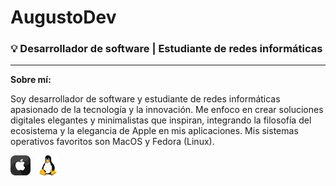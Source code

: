 # AugustoDev
### 💡 Desarrollador de software | Estudiante de redes informáticas 

<hr>

**Sobre mí:**

Soy desarrollador de software y estudiante de redes informáticas apasionado de la tecnología y la innovación. Me enfoco en crear soluciones digitales elegantes y minimalistas que inspiran, integrando la filosofía del ecosistema y la elegancia de Apple en mis aplicaciones. Mis sistemas operativos favoritos son MacOS y Fedora (Linux).

<img src="apple.png" alt="OS" width="32" height="auto"> &nbsp; <img src="linux.png" alt="OS" width="32" height="auto">

<br>

